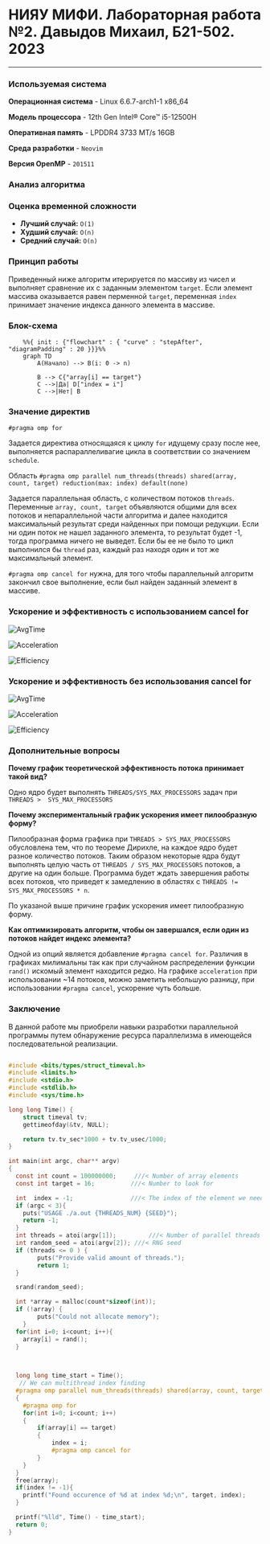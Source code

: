 # НИЯУ МИФИ. Лабораторная работа №2. Давыдов Михаил, Б21-502. 2023
---

### Используемая система

**Операционная система** - Linux 6.6.7-arch1-1 x86_64

**Модель процессора** - 12th Gen Intel® Core™ i5-12500H

**Оперативная память** - LPDDR4 3733 MT/s 16GB

**Среда разработки** - `Neovim`

**Версия OpenMP** - `201511`


### Анализ алгоритма

### Оценка временной сложности

 - **Лучший случай:** `O(1)`
 - **Худший случай:** `O(n)`
 - **Средний случай:** `O(n)`

### Принцип работы

Приведенный ниже алгоритм итерируется по массиву из чисел и выполняет сравнение их с заданным элементом `target`. Если элемент массива оказывается равен перменной `target`, переменная `index` принимает значение индекса данного элемента в массиве.

### Блок-схема

```mermaid
    %%{ init : {"flowchart" : { "curve" : "stepAfter", "diagramPadding" : 20 }}}%%
    graph TD
        A(Начало) --> B(i: 0 -> n)
        
        B --> C{"array[i] == target"}
        C -->|Да| D["index = i"]
        C -->|Нет| B
```

### Значение директив

`#pragma omp for`

Задается директива относящаяся к циклу `for` идущему сразу после нее, выполняется распараллеливагие цикла в соответствии со значением `schedule`.

Область `#pragma omp parallel num_threads(threads) shared(array, count, target) reduction(max: index) default(none)`

Задается параллельная область, с количеством потоков `threads`. Переменные `array, count, target` объявляются общими для всех потоков и непараллельной части алгоритма и далее находится максимальный результат среди найденных при помощи редукции. Если ни один поток не нашел заданного элемента, то результат будет -1, тогда программа ничего не выведет.
Если бы ее не было то цикл выполнился бы `thread` раз, каждый раз находя один и тот же максимальный элемент.

`#pragma omp cancel for` нужна, для того чтобы параллельный алгоритм закончил свое выполнение, если был найден заданный элемент в массиве.

### Ускорение и эффективность с использованием cancel for

![AvgTime](./assets/time_cancel.png)

![Acceleration](./assets/acceleration_cancel.png)

![Efficiency](./assets/efficiency_cancel.png)


### Ускорение и эффективность без использования cancel for

![AvgTime](./assets/time_no_cancel.png)

![Acceleration](./assets/acceleration_no_cancel.png)

![Efficiency](./assets/efficiency_no_cancel.png)

### Дополнительные вопросы

**Почему график теоретической эффективность потока принимает такой вид?**

Одно ядро будет выполнять `THREADS/SYS_MAX_PROCESSORS` задач при `THREADS >  SYS_MAX_PROCESSORS`

**Почему экспериментальный график ускорения имеет пилообразную форму?**

Пилообразная форма графика при `THREADS > SYS_MAX_PROCESSORS` обусловлена тем, что по теореме Дирихле, на каждое ядро будет разное количество потоков. Таким образом некоторые ядра будут выполнять целую часть от `THREADS / SYS_MAX_PROCESSORS` потоков, а другие на один больше. Программа будет ждать завершения работы всех потоков, что приведет к замедлению в областях с `THREADS != SYS_MAX_PROCESSORS * n`.

По указаной выше причине график ускорения имеет пилообразную форму.

**Как оптимизировать алгоритм, чтобы он завершался, если один из потоков найдет индекс элемента?**

Одной из опций является добавление `#pragma cancel for`. Различия в графиках милимальны так как при случайном распределении функции `rand()` искомый элемент находится редко.
На графике `acceleration` при использовании ~14 потоков, можно заметить небольшую разницу, при использовании `#pragma cancel`, ускорение чуть больше. 


### Заключение

В данной работе мы приобрели навыки разработки параллельной программы путем обнаружение ресурса параллелизма в имеющейся последовательной реализации.

```c

#include <bits/types/struct_timeval.h>
#include <limits.h>
#include <stdio.h>
#include <stdlib.h>
#include <sys/time.h>

long long Time() {
    struct timeval tv;
    gettimeofday(&tv, NULL);

    return tv.tv_sec*1000 + tv.tv_usec/1000;
}

int main(int argc, char** argv)
{
  const int count = 100000000;     ///< Number of array elements
  const int target = 16;          ///< Number to look for

  int  index = -1;                ///< The index of the element we need
  if (argc < 3){
    puts("USAGE ./a.out {THREADS_NUM} {SEED}");
    return -1;
  }
  int threads = atoi(argv[1]);         ///< Number of parallel threads to use
  int random_seed = atoi(argv[2]); ///< RNG seed
  if (threads <= 0 ) {
        puts("Provide valid amount of threads.");
        return 1;
  }

  srand(random_seed);

  int *array = malloc(count*sizeof(int));
  if (!array) {
        puts("Could not allocate memory");
    }
  for(int i=0; i<count; i++){ 
    array[i] = rand(); 
  }

  

  long long time_start = Time();
   // We can multithread index finding
  #pragma omp parallel num_threads(threads) shared(array, count, target) reduction(max: index) default(none)
  {
    #pragma omp for
    for(int i=0; i<count; i++)
    {   
        if(array[i] == target)
        {
            index = i;
            #pragma omp cancel for
        }
    }
  }
  free(array);
  if(index != -1){
    printf("Found occurence of %d at index %d;\n", target, index);
  }

  printf("%lld", Time() - time_start);
  return 0;
}
```
```
